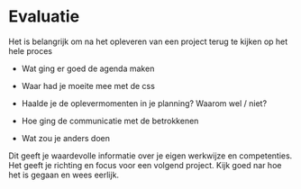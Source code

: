 # Evaluatie

Het is belangrijk om na het opleveren van een project terug te kijken op het hele proces

* Wat ging er goed
de agenda maken

* Waar had je moeite mee
met de css

* Haalde je de oplevermomenten in je planning? Waarom wel / niet?


* Hoe ging de communicatie met de betrokkenen
* Wat zou je anders doen

Dit geeft je waardevolle informatie over je eigen werkwijze en competenties.
Het geeft je richting en focus voor een volgend project. Kijk goed nar hoe het is gegaan en wees eerlijk. 



